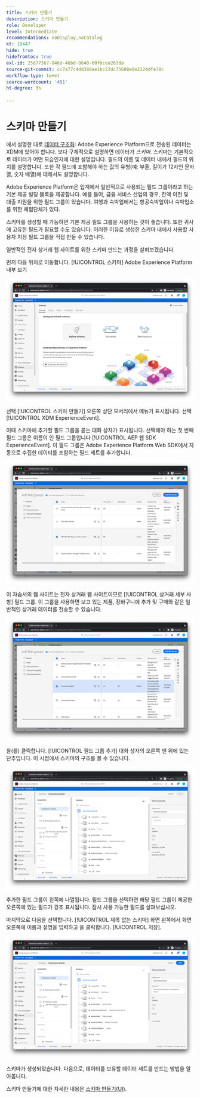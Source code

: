 ```yaml
---
title: 스키마 만들기
description: 스키마 만들기
role: Developer
level: Intermediate
recommendations: noDisplay,noCatalog
kt: 10447
hide: true
hidefromtoc: true
exl-id: 25d77367-046d-46bd-9640-60fbcea263da
source-git-commit: cc7a77c4dd380ae1bc23dc75608e8e2224dfe78c
workflow-type: tm+mt
source-wordcount: '451'
ht-degree: 3%

---
```


# 스키마 만들기

에서 설명한 대로 [데이터 구조화](../structuring-your-data.md): Adobe Experience Platform으로 전송된 데이터는 XDM에 있어야 합니다. 보다 구체적으로 설명하면 데이터가 _스키마_. 스키마는 기본적으로 데이터가 어떤 모습인지에 대한 설명입니다. 필드의 이름 및 데이터 내에서 필드의 위치를 설명합니다. 또한 각 필드에 포함해야 하는 값의 유형(예: 부울, 길이가 12자인 문자열, 숫자 배열)에 대해서도 설명합니다.

Adobe Experience Platform은 업계에서 일반적으로 사용되는 필드 그룹이라고 하는 기본 제공 빌딩 블록을 제공합니다. 예를 들어, 금융 서비스 산업의 경우, 잔액 이전 및 대출 지원을 위한 필드 그룹이 있습니다. 여행과 숙박업에서는 항공숙박업이나 숙박업소를 위한 체험단체가 있다.

스키마를 생성할 때 가능하면 기본 제공 필드 그룹을 사용하는 것이 좋습니다. 또한 귀사에 고유한 필드가 필요할 수도 있습니다. 이러한 이유로 생성한 스키마 내에서 사용할 사용자 지정 필드 그룹을 직접 만들 수 있습니다.

일반적인 전자 상거래 웹 사이트를 위한 스키마 만드는 과정을 살펴보겠습니다.

먼저 다음 위치로 이동합니다. [!UICONTROL 스키마] Adobe Experience Platform 내부 보기

![스키마 보기](../../../assets/implementation-strategy/schemas-view.png)

선택 [!UICONTROL 스키마 만들기] 오른쪽 상단 모서리에서 메뉴가 표시됩니다. 선택 [!UICONTROL XDM ExperienceEvent].

이때 스키마에 추가할 필드 그룹을 묻는 대화 상자가 표시됩니다. 선택해야 하는 첫 번째 필드 그룹은 이름이 인 필드 그룹입니다 [!UICONTROL AEP 웹 SDK ExperienceEvent]. 이 필드 그룹은 Adobe Experience Platform Web SDK에서 자동으로 수집한 데이터를 포함하는 필드 세트를 추가합니다.

![AEP 웹 SDK mixin](../../../assets/implementation-strategy/aep-web-sdk-mixin.png)

이 자습서의 웹 사이트는 전자 상거래 웹 사이트이므로 [!UICONTROL 상거래 세부 사항] 필드 그룹. 이 그룹을 사용하면 보고 있는 제품, 장바구니에 추가 및 구매와 같은 일반적인 상거래 데이터를 전송할 수 있습니다.

![상거래 세부 사항 mixin](../../../assets/implementation-strategy/commerce-details-mixin.png)

을(를) 클릭합니다. [!UICONTROL 필드 그룹 추가] 대화 상자의 오른쪽 맨 위에 있는 단추입니다. 이 시점에서 스키마의 구조를 볼 수 있습니다.

![mixin이 있는 스키마](../../../assets/implementation-strategy/schema-with-mixins.png)

추가한 필드 그룹이 왼쪽에 나열됩니다. 필드 그룹을 선택하면 해당 필드 그룹이 제공한 오른쪽에 있는 필드가 강조 표시됩니다. 잠시 사용 가능한 필드를 살펴보십시오.

마지막으로 다음을 선택합니다. [!UICONTROL 제목 없는 스키마] 화면 왼쪽에서 화면 오른쪽에 이름과 설명을 입력하고 을 클릭합니다. [!UICONTROL 저장].

![이름 및 설명이 있는 스키마](../../../assets/implementation-strategy/schema-name-description.png)

스키마가 생성되었습니다. 다음으로, 데이터를 보유할 데이터 세트를 만드는 방법을 알아봅니다.

스키마 만들기에 대한 자세한 내용은 [스키마 만들기(UI)](https://experienceleague.adobe.com/docs/experience-platform/xdm/tutorials/create-schema-ui.html?lang=ko).
